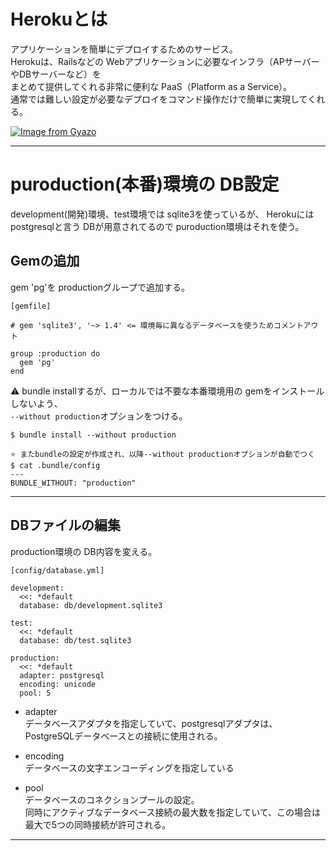 # Herokuとは
アプリケーションを簡単にデプロイするためのサービス。    
Herokuは、Railsなどの Webアプリケーションに必要なインフラ（APサーバーやDBサーバーなど）を    
まとめて提供してくれる非常に便利な PaaS（Platform as a Service）。    
通常では難しい設定が必要なデプロイをコマンド操作だけで簡単に実現してくれる。    

[![Image from Gyazo](https://i.gyazo.com/8224db1e63f3f41982b55443fc301a9d.png)](https://gyazo.com/8224db1e63f3f41982b55443fc301a9d)
***

# puroduction(本番)環境の DB設定
development(開発)環境、test環境では sqlite3を使っているが、
Herokuには postgresqlと言う DBが用意されてるので puroduction環境はそれを使う。

## Gemの追加
gem 'pg'を productionグループで追加する。
~~~
[gemfile]

# gem 'sqlite3', '~> 1.4' <= 環境毎に異なるデータベースを使うためコメントアウト

group :production do
  gem 'pg'
end
~~~
  
⚠️ bundle installするが、ローカルでは不要な本番環境用の gemをインストールしないよう、    
`--without production`オプションをつける。
~~~
$ bundle install --without production

⭐️ またbundleの設定が作成され、以降--without productionオプションが自動でつく
$ cat .bundle/config
---
BUNDLE_WITHOUT: "production"
~~~
***

## DBファイルの編集
production環境の DB内容を変える。
~~~
[config/database.yml]

development:
  <<: *default
  database: db/development.sqlite3

test:
  <<: *default
  database: db/test.sqlite3

production:
  <<: *default
  adapter: postgresql
  encoding: unicode
  pool: 5
~~~
- adapter    
データベースアダプタを指定していて、postgresqlアダプタは、PostgreSQLデータベースとの接続に使用される。
  
- encoding    
データベースの文字エンコーディングを指定している  
    
- pool    
データベースのコネクションプールの設定。    
同時にアクティブなデータベース接続の最大数を指定していて、この場合は最大で5つの同時接続が許可される。
***

#
